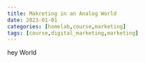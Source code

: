 ```yaml
---
title: Makreting in an Analog World
date: 2023-01-01
categories: [homelab,course,marketing]
tags: [course,digital_marketing,marketing]
---
```


hey
World